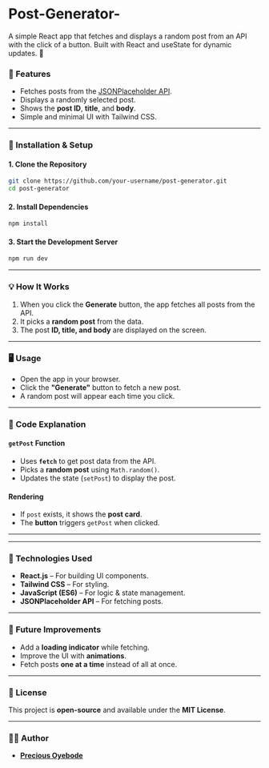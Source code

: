 # Post-Generator-
A simple React app that fetches and displays a random post from an API with the click of a button. Built with React and useState for dynamic updates. 🚀



### **📌 Features**
- Fetches posts from the [JSONPlaceholder API](https://jsonplaceholder.typicode.com/posts).
- Displays a randomly selected post.
- Shows the **post ID**, **title**, and **body**.
- Simple and minimal UI with Tailwind CSS.

---

### **🚀 Installation & Setup**  

#### **1. Clone the Repository**
```sh
git clone https://github.com/your-username/post-generator.git
cd post-generator
```

#### **2. Install Dependencies**
```sh
npm install
```

#### **3. Start the Development Server**
```sh
npm run dev
```

---

### **💡 How It Works**
1. When you click the **Generate** button, the app fetches all posts from the API.  
2. It picks a **random post** from the data.  
3. The post **ID, title, and body** are displayed on the screen.  

---

### **🖥️ Usage**
- Open the app in your browser.
- Click the **"Generate"** button to fetch a new post.
- A random post will appear each time you click.

---

### **📜 Code Explanation**
#### **`getPost` Function**
- Uses **`fetch`** to get post data from the API.
- Picks a **random post** using `Math.random()`.
- Updates the state (`setPost`) to display the post.

#### **Rendering**
- If `post` exists, it shows the **post card**.
- The **button** triggers `getPost` when clicked.

---



---

### **📄 Technologies Used**
- **React.js** – For building UI components.
- **Tailwind CSS** – For styling.
- **JavaScript (ES6)** – For logic & state management.
- **JSONPlaceholder API** – For fetching posts.

---

### **📌 Future Improvements**
- Add a **loading indicator** while fetching.
- Improve the UI with **animations**.
- Fetch posts **one at a time** instead of all at once.

---

### **📜 License**
This project is **open-source** and available under the **MIT License**.

---

### **👨‍💻 Author**
- **[Precious Oyebode](www.linkedin.com/in/oyebode-precious)**  
